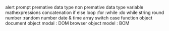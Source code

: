 alert
prompt
premative data type
non premative data type
variable
mathexpressions
concatenation
if else
loop :for :while :do while
string
round number :random number
date & time
array
switch case
function
object
document object modal : DOM
browser object model : BOM
